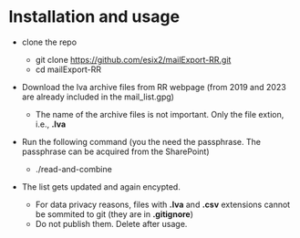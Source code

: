 # Installation and usage

* clone the repo
    * git clone https://github.com/esix2/mailExport-RR.git
    * cd mailExport-RR
* Download the lva archive files from RR webpage (from 2019 and 2023 are already included in the mail_list.gpg)
    * The name of the archive files is not important. Only the file extion, i.e., **.lva**

* Run the following command (you the need the passphrase. The passphrase can be acquired from the SharePoint)
    * ./read-and-combine
* The list gets updated and again encypted. 
    * For data privacy reasons, files with **.lva** and **.csv** extensions cannot be sommited to git (they are in **.gitignore**)
    * Do not publish them. Delete after usage.
